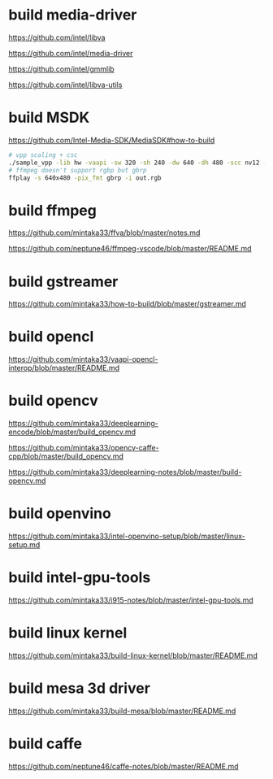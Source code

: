
# build media-driver
https://github.com/intel/libva

https://github.com/intel/media-driver

https://github.com/intel/gmmlib

https://github.com/intel/libva-utils


# build MSDK
https://github.com/Intel-Media-SDK/MediaSDK#how-to-build

```bash
# vpp scaling + csc
./sample_vpp -lib hw -vaapi -sw 320 -sh 240 -dw 640 -dh 480 -scc nv12 -dcc rgbp -i test.yuv -o out.yuv
# ffmpeg doesn't support rgbp but gbrp
ffplay -s 640x480 -pix_fmt gbrp -i out.rgb 
```

# build ffmpeg
https://github.com/mintaka33/ffva/blob/master/notes.md

https://github.com/neptune46/ffmpeg-vscode/blob/master/README.md

# build gstreamer
https://github.com/mintaka33/how-to-build/blob/master/gstreamer.md

# build opencl
https://github.com/mintaka33/vaapi-opencl-interop/blob/master/README.md


# build opencv
https://github.com/mintaka33/deeplearning-encode/blob/master/build_opencv.md

https://github.com/mintaka33/opencv-caffe-cpp/blob/master/build_opencv.md

https://github.com/mintaka33/deeplearning-notes/blob/master/build-opencv.md


# build openvino
https://github.com/mintaka33/intel-openvino-setup/blob/master/linux-setup.md


# build intel-gpu-tools
https://github.com/mintaka33/i915-notes/blob/master/intel-gpu-tools.md


# build linux kernel
https://github.com/mintaka33/build-linux-kernel/blob/master/README.md


# build mesa 3d driver
https://github.com/mintaka33/build-mesa/blob/master/README.md


# build caffe
https://github.com/neptune46/caffe-notes/blob/master/README.md

